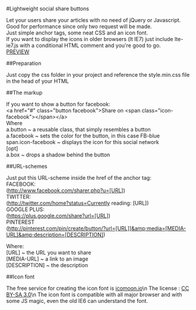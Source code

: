 #Lightweight social share buttons

Let your users share your articles with no need of jQuery or Javascript.<br/>
Good for performance since only two request will be made.<br/>
Just simple anchor tags, some neat CSS and an icon font.<br/>
If you want to display the icons in older browsers (lt IE7) just include lte-ie7.js with a conditional HTML comment and you're good to go.<br/>
<a href="http://christian-fei.com/lab/lightweight-social-share-buttons/">PREVIEW</a>

##Preparation

Just copy the css folder in your project and reference the style.min.css file in the head of your HTML

##The markup

If you want to show a button for facebook:<br/>
&lt;a href="#" class="button facebook"&gt;Share on &lt;span class="icon-facebook"&gt;&lt;/span&gt;&lt;/a&gt;<br/>
Where<br/>
a.button  			~ a reusable class, that simply resembles a button<br/>
a.facebook 			~ sets the color for the button, in this case FB-blue<br/>
span.icon-facebook 	~ displays the icon for this social network<br/>
[opt]<br/>
a.box 				~ drops a shadow behind the button<br/>

##URL-schemes

Just put this URL-scheme inside the href of the anchor tag:<br/>
FACEBOOK:<br/>
(http://www.facebook.com/sharer.php?u=[URL])<br/>
TWITTER:<br/>
(http://twitter.com/home?status=Currently reading: [URL])<br/>
GOOGLE PLUS:<br/>
(https://plus.google.com/share?url=[URL])<br/>
PINTEREST<br/>
(http://pinterest.com/pin/create/button/?url=[URL]]&amp;media=[MEDIA-URL]&amp;description=[DESCRIPTION])<br/>

Where:<br/>
[URL] 			~ the URL you want to share<br/>
[MEDIA-URL] 	~ a link to an image<br/>
[DESCRIPTION] 	~ the description<br/>

##Icon font

The free service for creating the icon font is [icomoon.io](http://icomoon.io)\n
The license : [CC BY-SA 3.0](http://creativecommons.org/licenses/by-sa/3.0/)\n
The icon font is compatible with all major browser and with some JS magic, even the old IE6 can understand the font.